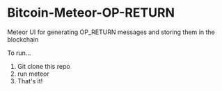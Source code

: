 # Bitcoin-Meteor-OP-RETURN
Meteor UI for generating OP_RETURN messages and storing them in the blockchain

To run...

1. Git clone this repo
2. run meteor
3. That's it!
